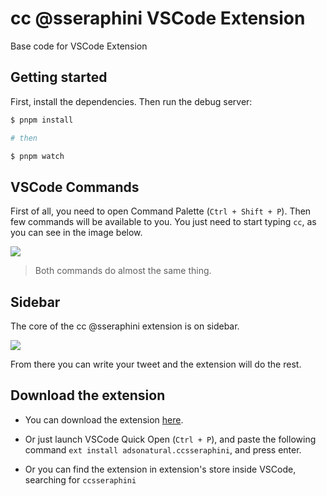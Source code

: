 # cc @sseraphini VSCode Extension

Base code for VSCode Extension

## Getting started

First, install the dependencies. Then run the debug server:

```bash
$ pnpm install

# then

$ pnpm watch
```

## VSCode Commands

First of all, you need to open Command Palette (`Ctrl + Shift + P`). Then few commands will be available to you. You just need to start typing `cc`, as you can see in the image below.

<img src="https://user-images.githubusercontent.com/26275918/159290138-263955e2-92d0-4157-924d-857e0a89d2bf.png" />

> Both commands do almost the same thing.

## Sidebar

The core of the cc @sseraphini extension is on sidebar.

<img src="https://user-images.githubusercontent.com/26275918/159291018-211e3e40-b33a-4cfb-8081-4447dd5be90a.png" />

From there you can write your tweet and the extension will do the rest.

## Download the extension

- You can download the extension [here](https://marketplace.visualstudio.com/items?itemName=adsonatural.ccsseraphini).

- Or just launch VSCode Quick Open (`Ctrl + P`), and paste the following command `ext install adsonatural.ccsseraphini`, and press enter.

- Or you can find the extension in extension's store inside VSCode, searching for `ccsseraphini`
